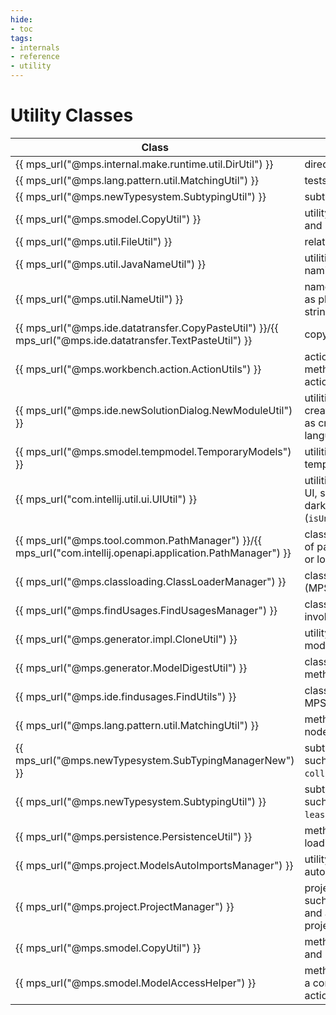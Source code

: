 ```yaml
---
hide:
- toc
tags:
- internals
- reference
- utility
---
```


# Utility Classes

| **Class**                                                                                                   | **Description**                                                                            |
|-------------------------------------------------------------------------------------------------------------|--------------------------------------------------------------------------------------------|
| {{ mps_url("@mps.internal.make.runtime.util.DirUtil") }}                                                    | directory-related utilities                                                                |
| {{ mps_url("@mps.lang.pattern.util.MatchingUtil") }}                                                        | tests if two nodes match                                                                   |
| {{ mps_url("@mps.newTypesystem.SubtypingUtil") }}                                                           | subtyping related utilities                                                                |
| {{ mps_url("@mps.smodel.CopyUtil") }}                                                                       | utility for copying models and nodes                                                       |
| {{ mps_url("@mps.util.FileUtil") }}                                                                         | related utilities                                                                          |
| {{ mps_url("@mps.util.JavaNameUtil") }}                                                                     | utilities related to Java naming                                                           |
| {{ mps_url("@mps.util.NameUtil") }}                                                                         | name-related utilities, such as pluralizing or escaping strings                            |
| {{ mps_url("@mps.ide.datatransfer.CopyPasteUtil") }}/{{ mps_url("@mps.ide.datatransfer.TextPasteUtil") }}   | copy-paste related utilities                                                               |
| {{ mps_url("@mps.workbench.action.ActionUtils") }}                                                          | action-related utilities; these methods can execute actions programmatically.              |
| {{ mps_url("@mps.ide.newSolutionDialog.NewModuleUtil") }}                                                   | utilities associated with creating new modules, such as creating solutions or languages    |
| {{ mps_url("@mps.smodel.tempmodel.TemporaryModels") }}                                                      | utilities for creating temporary models                                                    |
| {{ mps_url("com.intellij.util.ui.UIUtil") }}                                                                | utilities related to the IntelliJ UI, such as checking for dark mode (`isUnderDarcula()`). |
| {{ mps_url("@mps.tool.common.PathManager") }}/{{ mps_url("com.intellij.openapi.application.PathManager") }} | classes for getting all kinds of paths, such as the plugins or log folder.                 |
| {{ mps_url("@mps.classloading.ClassLoaderManager") }}                                                       | class responsible for loading (MPS) classes                                                |
| {{ mps_url("@mps.findUsages.FindUsagesManager") }}                                                          | class that has methods for invoking the find usage UI                                      |
| {{ mps_url("@mps.generator.impl.CloneUtil") }}                                                              | utility method for cloning a model                                                         |
| {{ mps_url("@mps.generator.ModelDigestUtil") }}                                                             | class that contains hash methods                                                           |
| {{ mps_url("@mps.ide.findusages.FindUtils") }}                                                              | class for finding nodes in MPS                                                             |
| {{ mps_url("@mps.lang.pattern.util.MatchingUtil") }}                                                        | method for checking if two nodes structurally match                                        |
| {{ mps_url("@mps.newTypesystem.SubTypingManagerNew") }}                                                     | subtyping related methods such as `isSubTypeOf`  and  `collectImmediateSupertypes`.        |
| {{ mps_url("@mps.newTypesystem.SubtypingUtil") }}                                                           | subtyping related methods such as `leastCommonSuperTypes`.                                 |
| {{ mps_url("@mps.persistence.PersistenceUtil") }}                                                           | methods for saving and loading models                                                      |
| {{ mps_url("@mps.project.ModelsAutoImportsManager") }}                                                      | utility methods related to auto-importing models                                           |
| {{ mps_url("@mps.project.ProjectManager") }}                                                                | project-related methods, such as creating projects and attaching listeners to projects     |
| {{ mps_url("@mps.smodel.CopyUtil") }}                                                                       | methods for copying models and nodes                                                       |
| {{ mps_url("@mps.smodel.ModelAccessHelper") }}                                                              | methods for running code as a command/read/write action                                    |